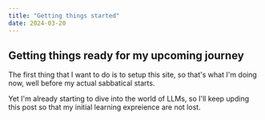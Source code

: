 ```yaml
---
title: "Getting things started"
date: 2024-03-20
---
```


## Getting things ready for my upcoming journey

The first thing that I want to do is to setup this site, so that's what I'm doing now, well before my actual sabbatical starts.

Yet I'm already starting to dive into the world of LLMs, so I'll keep upding this post so that my initial learning expreience are not lost.

